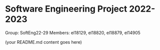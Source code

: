 # Software Engineering Project 2022-2023

Group: SoftEng22-29
Members: el18129, el18820, el18879, el14905
  
  
  
(your README.md content goes here)

